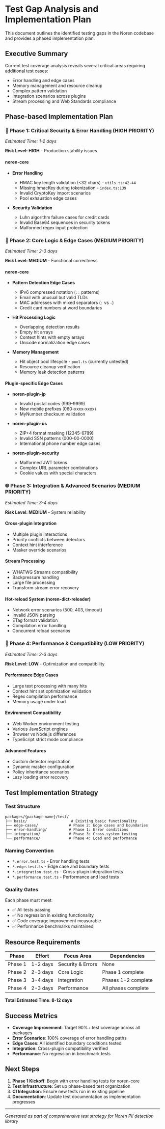 # Test Gap Analysis and Implementation Plan

This document outlines the identified testing gaps in the Noren codebase and provides a phased implementation plan.

## Executive Summary

Current test coverage analysis reveals several critical areas requiring additional test cases:
- Error handling and edge cases
- Memory management and resource cleanup
- Complex pattern validation
- Integration scenarios across plugins
- Stream processing and Web Standards compliance

## Phase-based Implementation Plan

### 🚨 Phase 1: Critical Security & Error Handling (HIGH PRIORITY)
*Estimated Time: 1-2 days*

**Risk Level: HIGH** - Production stability issues

#### noren-core
- **Error Handling**
  - HMAC key length validation (<32 chars) - `utils.ts:42-44`
  - Missing hmacKey during tokenization - `index.ts:139`
  - Invalid CryptoKey import scenarios
  - Pool exhaustion edge cases

- **Security Validation**
  - Luhn algorithm failure cases for credit cards
  - Invalid Base64 sequences in security tokens
  - Malformed regex input protection

### 🔧 Phase 2: Core Logic & Edge Cases (MEDIUM PRIORITY)
*Estimated Time: 2-3 days*

**Risk Level: MEDIUM** - Functional correctness

#### noren-core
- **Pattern Detection Edge Cases**
  - IPv6 compressed notation (`::` patterns)
  - Email with unusual but valid TLDs
  - MAC addresses with mixed separators (`:` vs `-`)
  - Credit card numbers at word boundaries

- **Hit Processing Logic**
  - Overlapping detection results
  - Empty hit arrays
  - Context hints with empty arrays
  - Unicode normalization edge cases

- **Memory Management**
  - Hit object pool lifecycle - `pool.ts` (currently untested)
  - Resource cleanup verification
  - Memory leak detection patterns

#### Plugin-specific Edge Cases
- **noren-plugin-jp**
  - Invalid postal codes (999-9999)
  - New mobile prefixes (060-xxxx-xxxx)
  - MyNumber checksum validation
  
- **noren-plugin-us**  
  - ZIP+4 format masking (12345-6789)
  - Invalid SSN patterns (000-00-0000)
  - International phone number edge cases

- **noren-plugin-security**
  - Malformed JWT tokens
  - Complex URL parameter combinations
  - Cookie values with special characters

### 🌐 Phase 3: Integration & Advanced Scenarios (MEDIUM PRIORITY)
*Estimated Time: 3-4 days*

**Risk Level: MEDIUM** - System reliability

#### Cross-plugin Integration
- Multiple plugin interactions
- Priority conflicts between detectors
- Context hint interference
- Masker override scenarios

#### Stream Processing
- WHATWG Streams compatibility
- Backpressure handling
- Large file processing
- Transform stream error recovery

#### Hot-reload System (noren-dict-reloader)
- Network error scenarios (500, 403, timeout)
- Invalid JSON parsing
- ETag format validation
- Compilation error handling
- Concurrent reload scenarios

### 🔄 Phase 4: Performance & Compatibility (LOW PRIORITY)
*Estimated Time: 2-3 days*

**Risk Level: LOW** - Optimization and compatibility

#### Performance Edge Cases
- Large text processing with many hits
- Context hint set optimization validation
- Regex compilation performance
- Memory usage under load

#### Environment Compatibility
- Web Worker environment testing
- Various JavaScript engines
- Browser vs Node.js differences
- TypeScript strict mode compliance

#### Advanced Features
- Custom detector registration
- Dynamic masker configuration
- Policy inheritance scenarios
- Lazy loading error recovery

## Test Implementation Strategy

### Test Structure
```
packages/{package-name}/test/
├── basic/                    # Existing basic functionality
├── edge-cases/              # Phase 2: Edge cases and boundaries
├── error-handling/          # Phase 1: Error conditions
├── integration/             # Phase 3: Cross-system testing
└── performance/             # Phase 4: Load and performance
```

### Naming Convention
- `*.error.test.ts` - Error handling tests
- `*.edge.test.ts` - Edge case and boundary tests  
- `*.integration.test.ts` - Cross-plugin integration tests
- `*.performance.test.ts` - Performance and load tests

### Quality Gates
Each phase must meet:
- ✅ All tests passing
- ✅ No regression in existing functionality
- ✅ Code coverage improvement measurable
- ✅ Performance benchmarks maintained

## Resource Requirements

| Phase | Effort | Focus Area | Dependencies |
|-------|--------|------------|--------------|
| Phase 1 | 1-2 days | Security & Errors | None |
| Phase 2 | 2-3 days | Core Logic | Phase 1 complete |
| Phase 3 | 3-4 days | Integration | Phases 1-2 complete |
| Phase 4 | 2-3 days | Performance | All phases complete |

**Total Estimated Time: 8-12 days**

## Success Metrics

- **Coverage Improvement**: Target 90%+ test coverage across all packages
- **Error Scenarios**: 100% coverage of error handling paths
- **Edge Cases**: All identified boundary conditions tested
- **Integration**: Cross-plugin compatibility verified
- **Performance**: No regression in benchmark tests

## Next Steps

1. **Phase 1 Kickoff**: Begin with error handling tests for noren-core
2. **Test Infrastructure**: Set up phase-based test organization
3. **CI Integration**: Ensure new tests run in existing pipeline
4. **Documentation**: Update test documentation as implementation progresses

---

*Generated as part of comprehensive test strategy for Noren PII detection library*